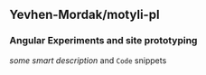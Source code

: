 ## Yevhen-Mordak/motyli-pl

### Angular Experiments and site prototyping

_some smart description_ 
and `Code` snippets
